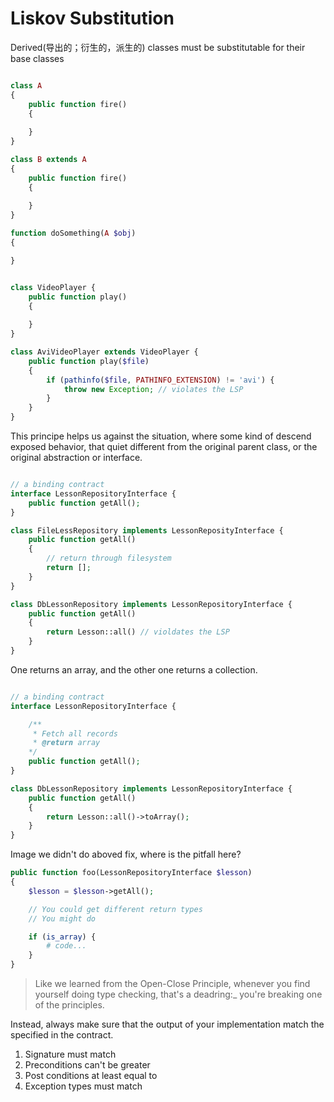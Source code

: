 # Liskov Substitution

Derived(导出的；衍生的，派生的) classes must be substitutable for their base classes

```php

class A 
{
    public function fire()
    {
        
    }
}

class B extends A
{
    public function fire()
    {
        
    }
}

function doSomething(A $obj)
{

}


class VideoPlayer {
    public function play()
    {
        
    }
}

class AviVideoPlayer extends VideoPlayer {
    public function play($file)
    {
        if (pathinfo($file, PATHINFO_EXTENSION) != 'avi') {
            throw new Exception; // violates the LSP
        }
    }
}
```

This principe helps us against the situation, where some kind of descend exposed behavior, that quiet different from the original parent class, or the original abstraction or interface.

```php

// a binding contract
interface LessonRepositoryInterface {
    public function getAll();
}

class FileLessRepository implements LessonReposityInterface {
    public function getAll()
    {
        // return through filesystem
        return [];
    }
}

class DbLessonRepository implements LessonRepositoryInterface {
    public function getAll()
    {
        return Lesson::all() // violdates the LSP
    }
}
```

One returns an array, and the other one returns a collection.

```php

// a binding contract
interface LessonRepositoryInterface {

    /**
     * Fetch all records
     * @return array
    */
    public function getAll();
}

class DbLessonRepository implements LessonRepositoryInterface {
    public function getAll()
    {
        return Lesson::all()->toArray();
    }
}
```

Image we didn't do aboved fix, where is the pitfall here?

```php
public function foo(LessonRepositoryInterface $lesson)
{
    $lesson = $lesson->getAll();

    // You could get different return types
    // You might do

    if (is_array) {
        # code...
    }
}

```

> Like we learned from the Open-Close Principle, whenever you find yourself doing type checking, that's a deadring:_ you're breaking one of the principles.

Instead, always make sure that the output of your implementation match the specified in the contract.

1. Signature must match
2. Preconditions can't be greater
3. Post conditions at least equal to
4. Exception types must match
